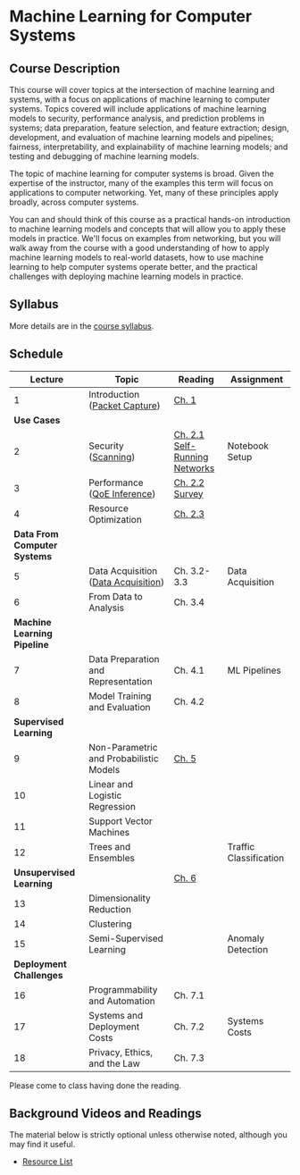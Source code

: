 # Machine Learning for Computer Systems

## Course Description

This course will cover topics at the intersection of machine learning and
systems, with a focus on applications of machine learning to computer systems.
Topics covered will include applications of machine learning models to
security, performance analysis, and prediction problems in systems; data
preparation, feature selection, and feature extraction; design, development,
and evaluation of machine learning models and pipelines; fairness,
interpretability, and explainability of machine learning models; and testing
and debugging of machine learning models.

The topic of machine learning for computer systems is broad. Given the
expertise of the instructor, many of the examples this term will focus on
applications to computer networking. Yet, many of these principles apply
broadly, across computer systems.

You can and should think of this course as a practical hands-on introduction
to machine learning models and concepts that will allow you to apply these
models in practice. We'll focus on examples from networking, but you will walk
away from the course with a good understanding of how to apply machine
learning models to real-world datasets, how to use machine learning to help
computer systems operate better, and the practical challenges with deploying
machine learning models in practice.

## Syllabus

More details are in the [course syllabus](syllabus.md).

## Schedule 

| Lecture                            | Topic                                                                              | Reading                                                                                                                                    | Assignment             |
| ---------------------------------- | -------------------------------------                                              | -----------------------------                                                                                                              | ----------             |
| 1                                  | Introduction<br />([Packet Capture](notebooks/1-Packet-Capture-Basics-Clean.html)) | [Ch. 1](book/text/intro.html)                                                                                                              |                        |
| **Use Cases**                      |                                                                                    |                                                                                                                                            |                        |
| 2                                  | Security<br />([Scanning](notebooks/2-Motivation-Security-Clean.html))             | [Ch. 2.1](book/text/motivation.html#applications-to-security)<br>[Self-Running Networks](https://arxiv.org/pdf/1710.11583)                 | Notebook Setup         |
| 3                                  | Performance<br />([QoE Inference](notebooks/3-Performance-Service-Clean.html))     | [Ch. 2.2](book/text/motivation.html#applications-to-performance)<br>[Survey](https://ieeexplore.ieee.org/stamp/stamp.jsp?arnumber=8121867) |                        |
| 4                                  | Resource Optimization                                                              | [Ch. 2.3](https://noise-lab.github.io/ml-systems/book/text/motivation.html#application-service-and-device-identification)                  |                        |
| **Data From Computer Systems**     |                                                                                    |                                                                                                                                            |                        |
| 5                                  | Data Acquisition<br>([Data Acquisition](notebooks/4-Data-Acquisition-Clean.html))  | Ch. 3.2-3.3                                                                                                                                | Data Acquisition       |
| 6                                  | From Data to Analysis                                                              | Ch. 3.4                                                                                                                                    |                        |
| **Machine Learning Pipeline**      |                                                                                    |                                                                                                                                            |                        |
| 7                                  | Data Preparation and Representation                                                | Ch. 4.1                                                                                                                                    | ML Pipelines           |
| 8                                  | Model Training and Evaluation                                                      | Ch. 4.2                                                                                                                                    |                        |
| **Supervised Learning**            |                                                                                    |                                                                                                                                            |                        |
| 9                                  | Non-Parametric and Probabilistic Models                                            | [Ch. 5](book/text/supervised.html)                                                                                                         |                        |
| 10                                 | Linear and Logistic Regression                                                     |                                                                                                                                            |                        |
| 11                                 | Support Vector Machines                                                            |                                                                                                                                            |                        |
| 12                                 | Trees and Ensembles                                                                |                                                                                                                                            | Traffic Classification |
| **Unsupervised Learning**          |                                                                                    | [Ch. 6](book/text/unsupervised.html)                                                                                                       |                        |
| 13                                 | Dimensionality Reduction                                                           |                                                                                                                                            |                        |
| 14                                 | Clustering                                                                         |                                                                                                                                            |                        |
| 15                                 | Semi-Supervised Learning                                                           |                                                                                                                                            | Anomaly Detection      |
| **Deployment Challenges**          |                                                                                    |                                                                                                                                            |                        |
| 16                                 | Programmability and Automation                                                     | Ch. 7.1                                                                                                                                    |                        |
| 17                                 | Systems and Deployment Costs                                                       | Ch. 7.2                                                                                                                                    | Systems Costs          |
| 18                                 | Privacy, Ethics, and the Law                                                       | Ch. 7.3                                                                                                                                    |                        |

Please come to class having done the reading. 


## Background Videos and Readings

The material below is strictly optional unless otherwise noted, although you
may find it useful.

* [Resource List](ml.md)



